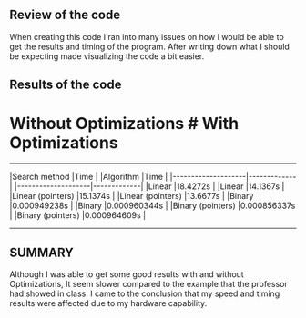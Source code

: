 ## Review of the code

When creating this code I ran into many issues on how I would be able to get the results and timing of the program. After writing down what I should be expecting made visualizing the code a bit easier.  

## Results of the code

# Without Optimizations                   # With Optimizations

------------------------------------      ------------------------------------
|Search method       |Time         |      |Algorithm           |Time         |
|--------------------|-------------|      |--------------------|-------------|
|Linear              |18.4272s     |      |Linear              |14.1367s     |
|Linear (pointers)   |15.1374s     |      |Linear (pointers)   |13.6677s     |
|Binary              |0.000949238s |      |Binary              |0.000960344s |
|Binary (pointers)   |0.000856337s |      |Binary (pointers)   |0.000964609s |
------------------------------------      ------------------------------------

## SUMMARY

Although I was able to get some good results with and without Optimizations, It seem slower compared to the example that the professor had showed in class. I came to the conclusion that my speed and timing results were affected due to my hardware capability.
